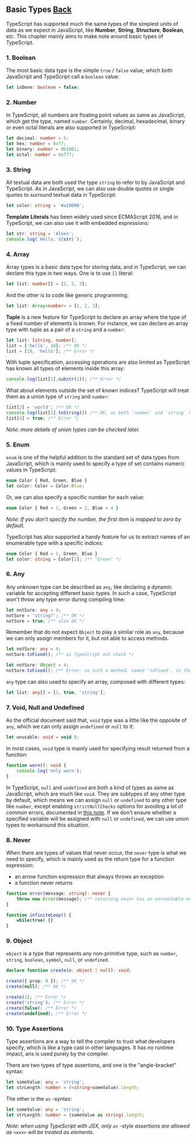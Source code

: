 ## Basic Types [Back](../TypeScript.md)

TypeScript has supported much the same types of the simplest units of data as we expect in JavaScript, like **Number**, **String**, **Structure**, **Boolean**, etc. This chapter mainly aims to make note around basic types of TypeScript.

### 1. Boolean

The most basic data type is the simple `true` / `false` value, which both JavaScript and TypeScript call a `boolean` value:

```ts
let isDone: boolean = false;
```

### 2. Number

In TypeScript, all numbers are floating point values as same as JavaScript, which get the type, named `number`. Certainly, decimal, hexadecimal, binary or even octal literals are also supported in TypeScript:

```ts
let decimal: number = 6;
let hex: number = 0xff;
let binary: number = 0b1001;
let octal: number = 0o777;
```

### 3. String

All textual data are both used the type `string` to refer to by JavaScript and TypeScript. As in JavaScript, we can also use double quotes or single quotes to surround textual data in TypeScript:

```ts
let color: string = '#a10000';
```

**Template Literals** has been widely used since ECMAScript 2016, and in TypeScript, we can also use it with embedded expressions:

```ts
let str: string = 'Aleen';
console.log(`Hello, ${str}`);
```

### 4. Array

Array types is a basic data type for storing data, and in TypeScript, we can declare this type in two ways. One is to use `[]` literal:

```ts
let list: number[] = [1, 2, 3];
```

And the other is to code like generic programming:

```ts
let list: Array<number> = [1, 2, 3];
```

**Tuple** is a new feature for TypeScript to declare an array where the type of a fixed number of elements is known. For instance, we can declare an array type with tuple as a pair of a `string` and a `number`:

```ts
let list: [string, number];
list = ['hello', 10]; /** OK */
list = [10, 'hello']; /** Error */
```

With tuple specification, accessing operations are also limited as TypeScript has known all types of elements inside this array:

```ts
console.log(list[1].substr(1)); /** Error */
```

What about elements outside the set of known indices? TypeScript will treat them as a union type of `string` and `number`:

```ts
list[2] = 'world'; /** OK */
console.log(list[3].toString()) /** OK, as both `number` and `string` has the method `toString()` */
list[4] = true; /** Error */
```

_Note: more details of union types can be checked later._

### 5. Enum

`enum` is one of the helpful addition to the standard set of data types from JavaScript, which is mainly used to specify a type of set contains numeric values in TypeScript:

```ts
enum Color { Red, Green, Blue }
let color: Color = Color.Blue;
```

Or, we can also specify a specific number for each value:

```ts
enum Color { Red = 1, Green = 2, Blue = 4 }
```

_Note: If you don't specify the number, the first item is mapped to zero by default._

TypeScript has also supported a handy feature for us to extract names of an enumerable type with a specific indices:

```ts
enum Color { Red = 1, Green, Blue }
let color: string = Color[2]; /** "Green" */
```

### 6. Any

Any unknown type can be described as `any`, like declaring a dynamic variable for accepting different basic types. In such a case, TypeScript won't throw any type error during compiling time:

```ts
let notSure: any = 4;
notSure = 'string?'; /** OK */
notSure = true; /** also OK */
```

Remember that do not expect `Object` to play a similar role as `any`, because we can only assign members for it, but not able to access methods.

```ts
let notSure: any = 4;
notSure.toFixed(); /** as TypeScript not check */

let notSure: Object = 4;
notSure.toFixed(); /** Error: no such a method, named 'toFixed', in the type `object` */ 
```

`any` type can also used to specify an array, composed with different types:

```ts
let list: any[] = [1, true, 'string'];
```

### 7. Void, Null and Undefined

As the official document said that, `void` type was a little like the opposite of `any`, which we can only assign `undefined` or `null` to it:

```ts
let unusable: void = void 0;
```

In most cases, `void` type is mainly used for specifying result returned from a function:

```ts
function warn(): void {
    console.log('only warn');
}
```

In TypeScript, `null` and `undefined` are both a kind of types as same as JavaScript, which are much like `void`. They are subtypes of any other type by default, which means we can assign `null` or `undefined` to any other type like `number`, except enabling `strictNullChecks` options for avoiding a lot of common errors, documented in [this note](../integrations/integrations.md). If we don't ensure whether a specified variable will be assigned with `null` or `undefined`, we can use union types to workaround this situation.

### 8. Never

When there are types of values that never occur, the `never` type is what we need to specify, which is mainly used as the return type for a function expression:

- an arrow function expression that always throws an exception
- a function never returns

```ts
function error(message: string): never {
    throw new Error(message); /** returning never has an unreachable end point */
}

function infiniteLoop() {
    while(true) {}
}
```

### 9. Object

`object` is a type that represents any non-primitive type, such as `number`, `string`, `boolean`, `symbol`, `null`, or `undefined`.

```ts
declare function create(o: object | null): void;

create({ prop: 0 }); /** OK */
create(null); /** OK */

create(1); /** Error */
create('string'); /** Error */
create(false); /** Error */
create(undefined); /** Error */
```

### 10. Type Assertions

Type assertions are a way to tell the compiler to trust what developers specify, which is like a type cast in other languages. It has no runtime impact, ans is used purely by the compiler.

There are two types of type assertions, and one is the "angle-bracket" syntax:

```ts
let someValue: any = 'string';
let strLength: number = (<string>someValue).length;
```

The other is the `as` -syntax:

```ts
let someValue: any = 'string';
let strLength: number = (someValue as string).length;
```

_Note: when using TypeScript with JSX, only `as` -style assertions are allowed as `<xxx>` will be treated as elements._
